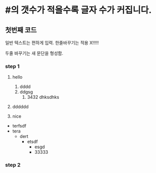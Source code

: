 # #의 갯수가 적을수록 글자 수가 커집니다.

## 첫번째 코드
일반 텍스트는 편하게 입력.
한줄바꾸기는 적용 X!!!!!

두줄 바꾸기는 새 문단을 형성함.

### step 1

1. hello
   1. dddd
   2. ddgsg
      1. 3432 dhksdhks

2. dddddd
3. nice

* terfsdf
* tera
  * dert
    * etsdf
      * esgd
      * 33333

### step 2